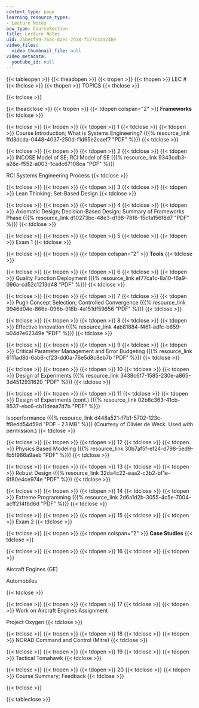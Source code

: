 ```yaml
---
content_type: page
learning_resource_types:
- Lecture Notes
ocw_type: CourseSection
title: Lecture Notes
uid: 25becf99-76ac-d2ec-7da8-f177ccaa23b9
video_files:
  video_thumbnail_file: null
video_metadata:
  youtube_id: null
---
```


{{< tableopen >}}
{{< theadopen >}}
{{< tropen >}}
{{< thopen >}}
LEC #
{{< thclose >}}
{{< thopen >}}
TOPICS
{{< thclose >}}

{{< trclose >}}

{{< theadclose >}}
{{< tropen >}}
{{< tdopen colspan="2" >}}
**Frameworks**
{{< tdclose >}}

{{< trclose >}}
{{< tropen >}}
{{< tdopen >}}
1
{{< tdclose >}}
{{< tdopen >}}
Course Introduction; What is Systems Engineering? ({{% resource_link ffd3dcda-0448-4037-250d-f1d65e2caef7 "PDF" %}})
{{< tdclose >}}

{{< trclose >}}
{{< tropen >}}
{{< tdopen >}}
2
{{< tdclose >}}
{{< tdopen >}}
INCOSE Model of SE; RCI Model of SE ({{% resource_link 9343cdb3-a26e-f552-a003-1cadc67108ea "PDF" %}})  
  
RCI Systems Engineering Process
{{< tdclose >}}

{{< trclose >}}
{{< tropen >}}
{{< tdopen >}}
3
{{< tdclose >}}
{{< tdopen >}}
Lean Thinking; Set-Based Design
{{< tdclose >}}

{{< trclose >}}
{{< tropen >}}
{{< tdopen >}}
4
{{< tdclose >}}
{{< tdopen >}}
Axiomatic Design; Decision-Based Design; Summary of Frameworks Phase ({{% resource_link d10273bc-48e3-d198-7816-15c1a156f8d7 "PDF" %}})
{{< tdclose >}}

{{< trclose >}}
{{< tropen >}}
{{< tdopen >}}
5
{{< tdclose >}}
{{< tdopen >}}
Exam 1
{{< tdclose >}}

{{< trclose >}}
{{< tropen >}}
{{< tdopen colspan="2" >}}
**Tools**
{{< tdclose >}}

{{< trclose >}}
{{< tropen >}}
{{< tdopen >}}
6
{{< tdclose >}}
{{< tdopen >}}
Quality Function Deployment ({{% resource_link ef77ca1c-8a10-f6a9-096a-cd52c1213d48 "PDF" %}})
{{< tdclose >}}

{{< trclose >}}
{{< tropen >}}
{{< tdopen >}}
7
{{< tdclose >}}
{{< tdopen >}}
Pugh Concept Selection; Controlled Convergence ({{% resource_link 9946d04e-866e-096b-918b-4a151df59656 "PDF" %}})
{{< tdclose >}}

{{< trclose >}}
{{< tropen >}}
{{< tdopen >}}
8
{{< tdclose >}}
{{< tdopen >}}
Effective Innovation ({{% resource_link 4ab81884-f461-adfc-b659-b04d7e62349e "PDF" %}})
{{< tdclose >}}

{{< trclose >}}
{{< tropen >}}
{{< tdopen >}}
9
{{< tdclose >}}
{{< tdopen >}}
Critical Parameter Management and Error Budgeting ({{% resource_link 6111ad8d-6ab6-cf23-dd0a-76e5d8c8eb7b "PDF" %}})
{{< tdclose >}}

{{< trclose >}}
{{< tropen >}}
{{< tdopen >}}
10
{{< tdclose >}}
{{< tdopen >}}
Design of Experiments ({{% resource_link 3438c6f7-1585-230e-a865-3d4512931620 "PDF" %}})
{{< tdclose >}}

{{< trclose >}}
{{< tropen >}}
{{< tdopen >}}
11
{{< tdclose >}}
{{< tdopen >}}
Design of Experiments (cont.) ({{% resource_link 02b8c363-41cb-8537-ebc6-cb11deaa7d7b "PDF" %}})  
  
Isoperformance ({{% resource_link d448a521-f7b1-5702-123c-ff8edd54d59d "PDF - 2.1 MB" %}}) (Courtesy of Olivier de Weck. Used with permission.)
{{< tdclose >}}

{{< trclose >}}
{{< tropen >}}
{{< tdopen >}}
12
{{< tdclose >}}
{{< tdopen >}}
Physics Based Modeling ({{% resource_link 30b7af5f-ef24-d798-5ed9-fb5f986a9aeb "PDF" %}})
{{< tdclose >}}

{{< trclose >}}
{{< tropen >}}
{{< tdopen >}}
13
{{< tdclose >}}
{{< tdopen >}}
Robust Design ({{% resource_link 32da4c22-eaa2-c3b2-bf1e-6f80e4ce974e "PDF" %}})
{{< tdclose >}}

{{< trclose >}}
{{< tropen >}}
{{< tdopen >}}
14
{{< tdclose >}}
{{< tdopen >}}
Extreme Programming ({{% resource_link 2d6a1d2b-3055-4c5e-7004-acff214fbd6d "PDF" %}})
{{< tdclose >}}

{{< trclose >}}
{{< tropen >}}
{{< tdopen >}}
15
{{< tdclose >}}
{{< tdopen >}}
Exam 2
{{< tdclose >}}

{{< trclose >}}
{{< tropen >}}
{{< tdopen colspan="2" >}}
**Case Studies**
{{< tdclose >}}

{{< trclose >}}
{{< tropen >}}
{{< tdopen >}}
16
{{< tdclose >}}
{{< tdopen >}}


Aircraft Engines (GE)  
  
Automobiles


{{< tdclose >}}

{{< trclose >}}
{{< tropen >}}
{{< tdopen >}}
17
{{< tdclose >}}
{{< tdopen >}}
Work on Aircraft Engines Assignment  
  
Project Oxygen
{{< tdclose >}}

{{< trclose >}}
{{< tropen >}}
{{< tdopen >}}
18
{{< tdclose >}}
{{< tdopen >}}
NORAD Command and Control (Mitre)
{{< tdclose >}}

{{< trclose >}}
{{< tropen >}}
{{< tdopen >}}
19
{{< tdclose >}}
{{< tdopen >}}
Tactical Tomahawk
{{< tdclose >}}

{{< trclose >}}
{{< tropen >}}
{{< tdopen >}}
20
{{< tdclose >}}
{{< tdopen >}}
Course Summary; Feedback
{{< tdclose >}}

{{< trclose >}}

{{< tableclose >}}